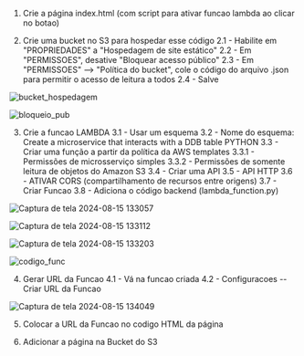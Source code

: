 1. Crie a página index.html (com script para ativar funcao lambda ao clicar no botao)



2. Crie uma bucket no S3 para hospedar esse código
  2.1 - Habilite em "PROPRIEDADES" a "Hospedagem de site estático"
  2.2 - Em "PERMISSOES", desative "Bloquear acesso público"
  2.3 - Em "PERMISSOES" --> "Política do bucket", cole o código do arquivo .json para permitir o acesso de leitura a todos
  2.4 - Salve

![bucket_hospedagem](https://github.com/user-attachments/assets/6a946d51-aa88-445e-bb97-7d0f7259a56b)

![bloqueio_pub](https://github.com/user-attachments/assets/b7e1f9b0-4fe9-4f9c-8982-002c14856bbc)


3. Crie a funcao LAMBDA
  3.1 - Usar um esquema
  3.2 - Nome do esquema: Create a microservice that interacts with a DDB table PYTHON
  3.3 - Criar uma função a partir da política da AWS templates
    3.3.1 - Permissões de microsserviço simples
    3.3.2 - Permissões de somente leitura de objetos do Amazon S3
  3.4 - Criar uma API
  3.5 - API HTTP
  3.6 - ATIVAR CORS (compartilhamento de recursos entre origens)
  3.7 - Criar Funcao
  3.8 - Adiciona o código backend (lambda_function.py)

![Captura de tela 2024-08-15 133057](https://github.com/user-attachments/assets/8845d9dc-b11b-4c8e-967e-c8ec8e7b356f)

![Captura de tela 2024-08-15 133112](https://github.com/user-attachments/assets/d628e67e-a294-4045-88bf-70f7cfd4e178)

![Captura de tela 2024-08-15 133203](https://github.com/user-attachments/assets/6daff39d-a58f-4fd8-ac85-5b4acab1fb8e)

![codigo_func](https://github.com/user-attachments/assets/19444c3f-5a36-49f1-80f9-e0770bdb127f)


4. Gerar URL da Funcao
   4.1 - Vá na funcao criada
   4.2 - Configuracoes -- Criar URL da Funcao

![Captura de tela 2024-08-15 134049](https://github.com/user-attachments/assets/bd0fa87d-00bd-4eb9-99ee-1121f6b5606c)

   
5. Colocar a URL da Funcao no codigo HTML da página


6. Adicionar a página na Bucket do S3


    
